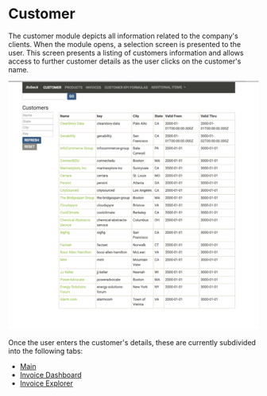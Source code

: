 # Customer

The customer module depicts all information related to the company's clients. When the module opens, a selection screen is presented to the user. This screen presents a listing of customers information and allows access to further customer details as the user clicks on the customer's name.

![Customer selection screen](/Documentation/images/CustomerSelection.png)

 Once the user enters the customer's details, these are currently subdivided into the following tabs:

- [Main](/Documentation/customer/tabs/main.markdown)
- [Invoice Dashboard](/Documentation/customer/tabs/invoiceDashboard.markdown)
- [Invoice Explorer](/Documentation/customer/tabs/invoiceExplorer.markdown)
